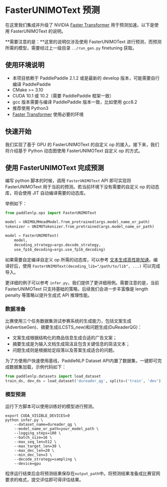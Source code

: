 # FasterUNIMOText 预测

在这里我们集成并升级了 NVIDIA [Faster Transformer](https://github.com/NVIDIA/FasterTransformer/tree/v3.1) 用于预测加速。以下是使用 FasterUNIMOText 的说明。

**需要注意的是：**这里的说明仅涉及使用 FasterUNIMOText 进行预测，而预测所需的模型，需要经过上一级目录 `../run_gen.py` finetuning 获取。

## 使用环境说明

* 本项目依赖于 PaddlePaddle 2.1.2 或是最新的 develop 版本，可能需要自行编译 PaddlePaddle
* CMake >= 3.10
* CUDA 10.1 或 10.2（需要 PaddlePaddle 框架一致）
* gcc 版本需要与编译 PaddlePaddle 版本一致，比如使用 gcc8.2
* 推荐使用 Python3
* [Faster Transformer](https://github.com/NVIDIA/FasterTransformer/tree/v3.1#setup) 使用必要的环境

## 快速开始

我们实现了基于 GPU 的 FasterUNIMOText 的自定义 op 的接入。接下来，我们将介绍基于 Python 动态图使用 FasterUNIMOText 自定义 op 的方式。

## 使用 FasterUNIMOText 完成预测

编写 python 脚本的时候，调用 `FasterUNIMOText` API 即可实现将 FasterUNIMOText 用于当前的预测。若当前环境下没有需要的自定义 op 的动态库，将会使用 JIT 自动编译需要的动态库。

举例如下：

``` python
from paddlenlp.ops import FasterUNIMOText

model = UNIMOLMHeadModel.from_pretrained(args.model_name_or_path)
tokenizer = UNIMOTokenizer.from_pretrained(args.model_name_or_path)

model = FasterUNIMOText(
    model,
    decoding_strategy=args.decode_strategy,
    use_fp16_decoding=args.use_fp16_decoding)
```

如果需要自定编译自定义 op 所需的动态库，可以参考 [文本生成高性能加速](../../../paddlenlp/ops/README.md)。编译好后，使用 `FasterUNIMOText(decoding_lib="/path/to/lib", ...)` 可以完成导入。

更详细的例子可以参考 `infer.py`，我们提供了更详细用例。需要注意的是，当前 FasterUNIMOText 只支持基础的策略，后续我们会进一步丰富像是 length penalty 等策略以提升生成式 API 推理性能。


### 数据准备

比赛使用三个任务数据集测试参赛系统的生成能力，包括文案生成(AdvertiseGen)、摘要生成(LCSTS_new)和问题生成(DuReaderQG)：

- 文案生成根据结构化的商品信息生成合适的广告文案；
- 摘要生成是为输入文档生成简洁且包含关键信息的简洁文本；
- 问题生成则是根据给定段落以及答案生成适合的问题。

为了方便用户快速使用基线，PaddleNLP Dataset API内置了数据集，一键即可完成数据集加载，示例代码如下：

```python
from paddlenlp.datasets import load_dataset
train_ds, dev_ds = load_dataset('dureader_qg', splits=('train', 'dev'))
```


### 模型预测

运行下方脚本可以使用训练好的模型进行预测。

```shell
export CUDA_VISIBLE_DEVICES=0
python infer.py \
    --dataset_name=dureader_qg \
    --model_name_or_path=your_model_path \
    --logging_steps=100 \
    --batch_size=16 \
    --max_seq_len=512 \
    --max_target_len=30 \
    --max_dec_len=20 \
    --min_dec_len=3 \
    --decode_strategy=sampling \
    --device=gpu
```

程序运行结束后会将预测结果保存在`output_path`中。将预测结果准备成比赛官网要求的格式，提交评估即可得评估结果。

